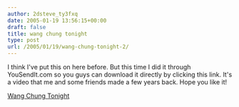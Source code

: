 ```yaml
---
author: 2dsteve_ty3fxq
date: 2005-01-19 13:56:15+00:00
draft: false
title: wang chung tonight
type: post
url: /2005/01/19/wang-chung-tonight-2/
---
```


I think I've put this on here before. But this time I did it through YouSendIt.com so you guys can download it directly by clicking this link. It's a video that me and some friends made a few years back. Hope you like it!

[Wang Chung Tonight](http://s22.yousendit.com/d.aspx?id=2XSI6IRLMLCMB022BZ8GR09LOX)

